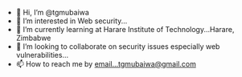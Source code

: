 - 👋 Hi, I’m @tgmubaiwa
- 👀 I’m interested in Web security...
- 🌱 I’m currently learning at Harare Institute of Technology...Harare, Zimbabwe
- 💞️ I’m looking to collaborate on security issues especially web vulnerabilities...
- 📫 How to reach me by email...tgmubaiwa@gmail.com

<!---
tgmubaiwa/tgmubaiwa is a ✨ special ✨ repository because its `README.md` (this file) appears on your GitHub profile.
You can click the Preview link to take a look at your changes.
--->
